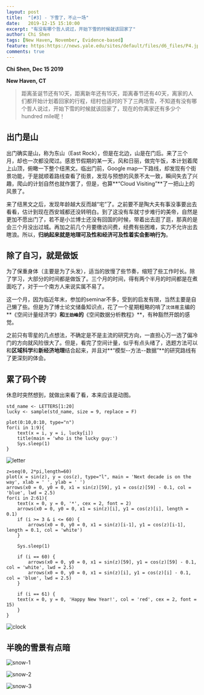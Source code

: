 ```yaml
---
layout: post
title:  "[#3] - 下雪了，不止一场"
date:   2019-12-15 15:10:00
excerpt: "有没有哪个哲人说过，开始下雪的时候就该回家了"
author: Chi Shen
tags: [New Haven, November, Evidence-based]
feature: https:https://news.yale.edu/sites/default/files/d6_files/P4.jpg
comments: true
---
```


**Chi Shen, Dec 15 2019**

**New Haven, CT**

> 距离圣诞节还有10天，距离新年还有15天，距离春节还有40天，离家的人们都开始计划着回家的行程，纽村也适时的下了三两场雪，不知道有没有哪个哲人说过，开始下雪的时候就该回家了，现在的你离家还有多少个hundred mile呢！



## 出门是山

出门确实是山，称为东山（East Rock），但是在北边，山是在门后。来了三个月，却也一次都没爬过。感恩节假期的某一天，风和日丽，做完午饭，本计划着爬上山顶，俯瞰一下整个纽黑文。临出门前，Google map一下路线，却发现有个街景功能，于是就顺着路线查看了街景，发现与预想的风景不太一致，瞬间失去了兴趣，爬山的计划自然也就作罢了，但是，也算**“Cloud Visiting”**了一把山上的风景了。

来了纽黑文之后，发现年龄越大反而越“宅”了。之前要不是陶大夫有事没事要出去看看，估计到现在西安城都还没转明白。到了这没有车就寸步难行的美帝，自然是更加不愿出门了，若不是小兰博士还没有回国的时候，带着出去逛了逛，那真的是会三个月没出过城。再加之前几个月要缴访问费，经费有些困难，实力不允许出去瞎浪。所以，**归纳起来就是地理可及性和经济可及性着实会影响行为**。



## 除了自习，就是做饭

为了保重身体（主要是为了头发），适当的放慢了些节奏，缩短了些工作时长。除了学习，大部分的时间都是做饭了。三个月的时间，得有两个半月的时间都是在煮面吃了，对于一个南方人来说实属不易了。

这一个月，因为临近年末，参加的seminar不多，受到的启发有限，当然主要是自己懒了些。但是为了博士论文储备知识点，花了一个星期粗略的啃了`沈体雁`主编的**《空间计量经济学》**和`王劲峰`的**《空间数据分析教程》**，有种豁然开朗的感觉。

之前只有零星的几点想法，不确定是不是主流的研究方向，一直担心万一选了偏冷门的方向就风险很大了。但是，看完了空间计量，似乎有点头绪了，选题方法可以和**区域科学**和**新经济地理**结合起来，并且对**“模型--方法--数据”**的研究路线有了更深刻的体会。



## 累了码个砖

休息时突然想到，就做出来看了看，本来应该是动图。

    std_name <- LETTERS[1:20]
    lucky <- sample(std_name, size = 9, replace = F)
    
    plot(0:10,0:10, type="n")
    for(i in 1:9){  
        text(x = i, y = i, lucky[i])
        title(main = 'who is the lucky guy:')
        Sys.sleep(1) 
    }

![letter](https://github.com/shumchi/shumchi.github.io/blob/master/_posts/2019-12-15-M3%20Firsr%20Snow/letter-1.png?raw=true)

    z=seq(0, 2*pi,length=60)
    plot(x = sin(z), y = cos(z), type="l", main = 'Next decade is on the way', xlab = ' ', ylab = ' ')
    arrows(x0 = 0, y0 = 0, x1 = sin(z)[59], y1 = cos(z)[59] - 0.1, col = 'blue', lwd = 2.5)
    for(i in 2:61){  
        text(x = 0, y = 0, '*', cex = 2, font = 2)
        arrows(x0 = 0, y0 = 0, x1 = sin(z)[i], y1 = cos(z)[i], length = 0.1)
        if (i >= 3 & i <= 60) {
            arrows(x0 = 0, y0 = 0, x1 = sin(z)[i-1], y1 = cos(z)[i-1], length = 0.1, col = 'white')
        }   
    
        Sys.sleep(1) 
    
        if (i == 60) {
            arrows(x0 = 0, y0 = 0, x1 = sin(z)[59], y1 = cos(z)[59] - 0.1, col = 'white', lwd = 2.5)
            arrows(x0 = 0, y0 = 0, x1 = sin(z)[i], y1 = cos(z)[i] - 0.1, col = 'blue', lwd = 2.5)
        }
    
        if (i == 61) {
        text(x = 0, y = 0, 'Happy New Year!', col = 'red', cex = 2, font = 15)
        }
    }

![clock](https://github.com/shumchi/shumchi.github.io/blob/master/_posts/2019-12-15-M3%20Firsr%20Snow/clock-1.png?raw=true)

## 半晚的雪景有点暗

![snow-1](https://github.com/shumchi/shumchi.github.io/blob/master/_posts/2019-12-15-M3%20Firsr%20Snow/s-1.png?raw=true)

![snow-2](https://github.com/shumchi/shumchi.github.io/blob/master/_posts/2019-12-15-M3%20Firsr%20Snow/s-2.png?raw=true)

![snow-3](https://github.com/shumchi/shumchi.github.io/blob/master/_posts/2019-12-15-M3%20Firsr%20Snow/s-3.png?raw=true)